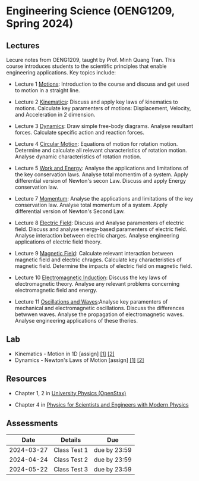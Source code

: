 # Engineering Science (OENG1209, Spring 2024)

## Lectures

Lecure notes from OENG1209, taught by Prof. Minh Quang Tran. This course introduces students to the scientific principles that enable engineering applications. Key topics include:

* Lecture 1 [Motions](./w1-motion1d.md): Introduction to the course and discuss and get used to motion in a straight line.

* Lecture 2 [Kinematics](./w2-motion2d.md): Discuss and apply key laws of kinematics to motions. Calculate key paramenters of motions: Displacement, Velocity, and Acceleration in 2 dimension.

* Lecture 3 [Dynamics](./w3-dynamics.md): Draw simple free-body diagrams. Analyse resultant forces. Calculate specific action and reaction forces.

* Lecture 4 [Circular Motion](./w4-circular.md): Equations of motion for rotation motion. Determine and calculate all relevant characteristics of rotation motion. Analyse dynamic characteristics of rotation motion.

* Lecture 5 [Work and Energy](work.md): Analyse the applications and limitations of the key conservation laws. Analyse total momentim of a system. Apply differential version of Newton's secon Law. Discuss and apply Energy conservation law.

* Lecture 7 [Momentum](momentum.md): Analyse the applications and limitations of the key conservation law. Analyse total momentum of a system. Apply differential version of Newton's Second Law.

* Lecture 8 [Electric Field](electric.md): Discuss and Analyse paramenters of electric field. Discuss and analyse energy-based paramenters of electric field. Analyse interaction between electric charges. Analyse engineering applications of electric field theory.

* Lecture 9 [Magnetic Field](magnetic.md): Calculate relevant interaction between magnetic field and electric chrages. Calculate key characteristics of magnetic field. Determine the impacts of electric field on magnetic field.

* Lecture 10 [Electromagnetic Induction](electromagnetic.md): Discuss the key laws of electromagnetic theory. Analyse any relevant problems concerning electromagnetic field and energy.

* Lecture 11 [Oscillations and Waves](oscillations.md):Analyse key paramenters of mechanical and electromagnetic oscillations. Discuss the differences betwwen waves. Analyse the propagation of electromagnetic waves. Analyse engineering applications of these theries.


## Lab

* Kinematics - Motion in 1D \[assign\] [[1]](https://mega.nz/file/yCogBBJK#jdrRs7GpS_5rDYSjG8AOWtA-YFueTtdfPyohmByOmd0) [[2]](https://mega.nz/file/Hf4TWYoK#G7NlMUTmVPqxZqqnuAeD_ts8t5Hs9XlFZfpVPOp7Fu4)
* Dynamics - Newton's Laws of Motion \[assign\] [[1]](https://mega.nz/file/KPgmSRKR#h3xvo33fyEYLXGjty5jDsQZNJi9TbEafDYEO7hrZ5wU) [[2]](https://mega.nz/file/6eZkkDjK#2PZRUROtz5ByElMDxuNRk0jmCNNT77cnnIXy2Y4jPd4)

## Resources

* Chapter 1, 2 in [University Physics (OpenStax)](https://openstax.org/books/university-physics-volume-1/pages/1-introduction)

* Chapter 4 in [Physics for Scientists and Engineers with Modern Physics](https://ebookcentral.proquest.com/lib/rmit/reader.action?docID=4787791&ppg=113)

## Assessments
|  Date      |    Details       |  Due   	|
| ------------- |-------------  | ------- |
|    2024-03-27    |    Class Test 1          | due by 23:59       |
|    2024-04-24    |    Class Test 2          | due by 23:59       |
|    2024-05-22    |    Class Test 3          | due by 23:59       |

